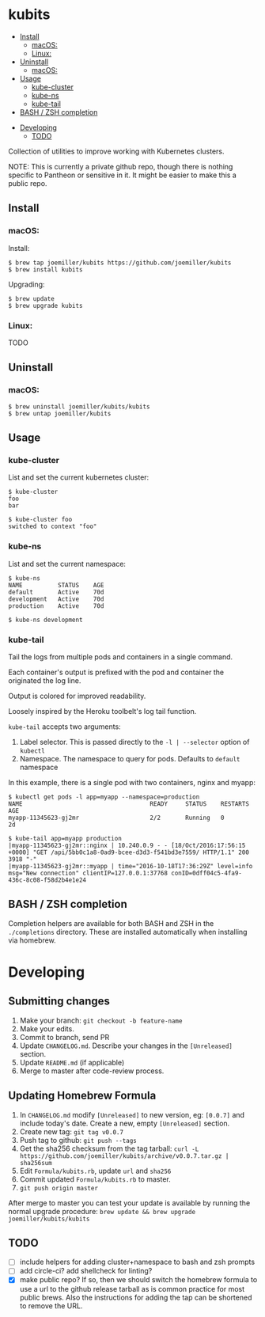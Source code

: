 kubits
======

<!-- toc -->

  * [Install](#install)
    + [macOS:](#macos)
    + [Linux:](#linux)
  * [Uninstall](#uninstall)
    + [macOS:](#macos-1)
  * [Usage](#usage)
    + [kube-cluster](#kube-cluster)
    + [kube-ns](#kube-ns)
    + [kube-tail](#kube-tail)
  * [BASH / ZSH completion](#bash--zsh-completion)
- [Developing](#developing)
  * [TODO](#todo)

<!-- tocstop -->

Collection of utilities to improve working with Kubernetes clusters.

NOTE: This is currently a private github repo, though there is nothing specific
to Pantheon or sensitive in it. It might be easier to make this a public repo.

Install
-------

### macOS:

Install:

    $ brew tap joemiller/kubits https://github.com/joemiller/kubits
    $ brew install kubits

Upgrading:

    $ brew update
    $ brew upgrade kubits

### Linux:

TODO

Uninstall
---------

### macOS:

    $ brew uninstall joemiller/kubits/kubits
    $ brew untap joemiller/kubits

Usage
-----

### kube-cluster

List and set the current kubernetes cluster:

    $ kube-cluster
    foo
    bar

    $ kube-cluster foo
    switched to context "foo"

### kube-ns

List and set the current namespace:

    $ kube-ns
    NAME          STATUS    AGE
    default       Active    70d
    development   Active    70d
    production    Active    70d

    $ kube-ns development

### kube-tail

Tail the logs from multiple pods and containers in a single command.

Each container's output is prefixed with the pod and container the originated
the log line.

Output is colored for improved readability.

Loosely inspired by the Heroku toolbelt's log tail function.

`kube-tail` accepts two arguments:

1. Label selector. This is passed directly to the `-l | --selector` option of
   `kubectl`
2. Namespace. The namespace to query for pods. Defaults to `default` namespace

In this example, there is a single pod with two containers, nginx and myapp:

    $ kubectl get pods -l app=myapp --namespace=production
    NAME                                    READY     STATUS    RESTARTS   AGE
    myapp-11345623-gj2mr                    2/2       Running   0          2d

    $ kube-tail app=myapp production
    |myapp-11345623-gj2mr::nginx | 10.240.0.9 - - [18/Oct/2016:17:56:15 +0000] "GET /api/5bb0c1a8-0ad9-bcee-d3d3-f541bd3e7559/ HTTP/1.1" 200 3918 "-"
    |myapp-11345623-gj2mr::myapp | time="2016-10-18T17:36:29Z" level=info msg="New connection" clientIP=127.0.0.1:37768 conID=0dff04c5-4fa9-436c-8c08-f58d2b4e1e24

BASH / ZSH completion
---------------------

Completion helpers are available for both BASH and ZSH in the `./completions` directory.
These are installed automatically when installing via homebrew.

Developing
==========

Submitting changes
------------------

1. Make your branch: `git checkout -b feature-name`
2. Make your edits.
3. Commit to branch, send PR
4. Update `CHANGELOG.md`. Describe your changes in the `[Unreleased]` section.
5. Update `README.md` (if applicable)
6. Merge to master after code-review process.

Updating Homebrew Formula
-------------------------

1. In `CHANGELOG.md` modify `[Unreleased]` to new version, eg: `[0.0.7]` and
   include today's date. Create a new, empty `[Unreleased]` section.
2. Create new tag: `git tag v0.0.7`
3. Push tag to github: `git push --tags`
4. Get the sha256 checksum from the tag tarball: `curl -L https://github.com/joemiller/kubits/archive/v0.0.7.tar.gz | sha256sum`
5. Edit `Formula/kubits.rb`, update `url` and `sha256`
6. Commit updated `Formula/kubits.rb` to master.
7. `git push origin master`

After merge to master you can test your update is available by running the
normal upgrade procedure: `brew update && brew upgrade joemiller/kubits/kubits`

TODO
----

- [ ] include helpers for adding cluster+namespace to bash and zsh prompts
- [ ] add circle-ci? add shellcheck for linting?
- [x] make public repo? If so, then we should switch the homebrew formula to use
      a url to the github release tarball as is common practice for most public
      brews. Also the instructions for adding the tap can be shortened to remove the URL.
